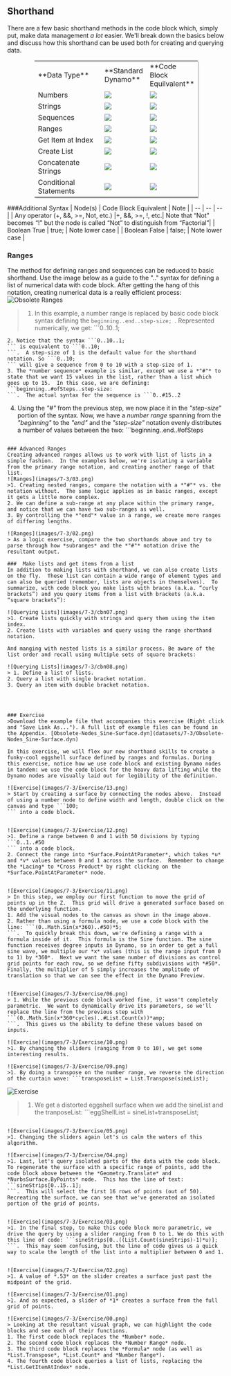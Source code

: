 <style>
table{box-shadow: 2px 2px 2px #BBBBBB;max-width:75%;display:block;margin-left: auto;   margin-right: auto }
img{display:block;margin-left: auto;   margin-right: auto }
</style>
## Shorthand
There are a few basic shorthand methods in the code block which, simply put, make data management *a lot* easier.  We'll break down the basics below and discuss how this shorthand can be used both for creating and querying data.


<table>
    <tr>
    <td width="60%">**Data Type**</td>
    <td width="20%">**Standard Dynamo** </td>
    <td width="20%">**Code Block Equilvalent**</td>
  </tr>
  <tr>
    <td> Numbers</td>
    <td><img src="images/7-3/table/number.png"></img> </td>
    <td><img src="images/7-3/table/numberCB.png"></img></td>
  </tr>
  <tr>
    <td>Strings</td>
    <td><img src="images/7-3/table/string.png"></img> </td>
    <td><img src="images/7-3/table/stringCB.png"></img></td>
  </tr>
  <tr>
    <td>Sequences</td>
    <td><img src="images/7-3/table/sequence.png"></img> </td>
    <td><img src="images/7-3/table/sequenceCB.png"></img></td>
  </tr>
  <tr>
    <td>Ranges</td>
    <td><img src="images/7-3/table/range.png"></img> </td>
    <td><img src="images/7-3/table/rangeCB.png"></img></td>
  </tr>
  <tr>
    <td>Get Item at Index</td>
    <td><img src="images/7-3/table/getItem.png"></img> </td>
    <td><img src="images/7-3/table/getItemCB.png"></img></td>
  </tr>
  <tr>
    <td>Create List</td>
    <td><img src="images/7-3/table/list.png"></img> </td>
    <td><img src="images/7-3/table/listCB.png"></img></td>
  </tr>
  <tr>
    <td>Concatenate Strings</td>
    <td><img src="images/7-3/table/concat.png"></img> </td>
    <td><img src="images/7-3/table/concatCB.png"></img></td>
  </tr>
  <tr>
    <td>Conditional Statements</td>
    <td><img src="images/7-3/table/if.png"></img> </td>
    <td><img src="images/7-3/table/ifCB.png"></img></td>
  </tr>
</table>


###Additional Syntax
| Node(s) | Code Block Equivalent | Note |
| -- | -- | -- |
| Any operator (+, &&, >=, Not, etc.) |+, &&, >=, !, etc.| Note that “Not” becomes “!” but the node is called “Not” to distinguish from “Factorial”|
| Boolean True | true; | Note lower case |
| Boolean False | false; | Note lower case |

### Ranges
The method for defining ranges and sequences can be reduced to basic shorthand.  Use the image below as a guide to the ".." syntax for defining a list of numerical data with code block. After getting the hang of this notation, creating numerical data is a really efficient process:
![Obsolete Ranges](images/7-3/obsolete02.png)
> 1. In this example, a number range is replaced by basic code block syntax defining the ```beginning..end..step-size;
```.  Represented numerically, we get: ```0..10..1;
```
2. Notice that the syntax ```0..10..1;
``` is equivalent to ```0..10;
```.  A step-size of 1 is the default value for the shorthand notation. So ```0..10;
``` will give a sequence from 0 to 10 with a step-size of 1.
3. The *number sequence* example is similar, except we use a *"#"* to state that we want 15 values in the list, rather than a list which goes up to 15.  In this case, we are defining: ```beginning..#ofSteps..step-size:
```.  The actual syntax for the sequence is ```0..#15..2
```
4. Using the *"#"* from the previous step, we now place it in the *"step-size"* portion of the syntax.  Now, we have a *number range* spanning from the *"beginning"* to the *"end"* and the *"step-size"* notation evenly distributes a number of values between the two: ```beginning..end..#ofSteps
```

### Advanced Ranges
Creating advanced ranges allows us to work with list of lists in a simple fashion.  In the examples below, we're isolating a variable from the primary range notation, and creating another range of that list.
![Ranges](images/7-3/03.png)
>1. Creating nested ranges, compare the notation with a *"#"* vs. the notation without.  The same logic applies as in basic ranges, except it gets a little more complex.
2. We can define a sub-range at any place within the primary range, and notice that we can have two sub-ranges as well.
3. By controlling the *"end"* value in a range, we create more ranges of differing lengths.

![Ranges](images/7-3/02.png)
> As a logic exercise, compare the two shorthands above and try to parse through how *subranges* and the *"#"* notation drive the resultant output.

###  Make lists and get items from a list
In addition to making lists with shorthand, we can also create lists on the fly.  These list can contain a wide range of element types and can also be queried (remember, lists are objects in themselves).  To summarize, with code block you make lists with braces (a.k.a. “curly brackets”) and you query items from a list with brackets (a.k.a. “square brackets”):

![Querying Lists](images/7-3/cbn07.png)
>1. Create lists quickly with strings and query them using the item index.
2. Create lists with variables and query using the range shorthand notation.

And manging with nested lists is a similar process. Be aware of the list order and recall using multiple sets of square brackets:

![Querying Lists](images/7-3/cbn08.png)
> 1. Define a list of lists.
2. Query a list with single bracket notation.
3. Query an item with double bracket notation.




### Exercise
>Download the example file that accompanies this exercise (Right click and "Save Link As..."). A full list of example files can be found in the Appendix. [Obsolete-Nodes_Sine-Surface.dyn](datasets/7-3/Obsolete-Nodes_Sine-Surface.dyn)

In this exercise, we will flex our new shorthand skills to create a funky-cool eggshell surface defined by ranges and formulas. During this exercise, notice how we use code block and existing Dynamo nodes in tandem: we use the code block for the heavy data lifting while the Dynamo nodes are visually laid out for legibility of the definition.

![Exercise](images/7-3/Exercise/13.png)
> Start by creating a surface by connecting the nodes above.  Instead of using a number node to define width and length, double click on the canvas and type ```100;
``` into a code block.


![Exercise](images/7-3/Exercise/12.png)
>1. Define a range between 0 and 1 with 50 divisions by typing ```0..1..#50
``` into a code block.
2. Connect the range into *Surface.PointAtParameter*, which takes *u* and *v* values between 0 and 1 across the surface.  Remember to change the *Lacing* to *Cross Product* by right clicking on the *Surface.PointAtParameter* node.


![Exercise](images/7-3/Exercise/11.png)
> In this step, we employ our first function to move the grid of points up in the Z.  This grid will drive a generated surface based on the underlying function.
1. Add the visual nodes to the canvas as shown in the image above.
2. Rather than using a formula node, we use a code block with the line: ```(0..Math.Sin(x*360)..#50)*5;
```.  To quickly break this down, we're defining a range with a formula inside of it.  This formula is the Sine function. The sine function receives degree inputs in Dynamo, so in order to get a full sine wave, we multiple our *x* values (this is the range input from 0 to 1) by *360*.  Next we want the same number of divisions as control grid points for each row, so we define fifty subdivisions with *#50*.  Finally, the multiplier of 5 simply increases the amplitude of translation so that we can see the effect in the Dynamo Preview.


![Exercise](images/7-3/Exercise/06.png)
> 1. While the previous code block worked fine, it wasn't completely parametric.  We want to dynamically drive its parameters, so we'll replace the line from the previous step with ```(0..Math.Sin(x*360*cycles)..#List.Count(x))*amp;
```.  This gives us the ability to define these values based on inputs.

![Exercise](images/7-3/Exercise/10.png)
>1. By changing the sliders (ranging from 0 to 10), we get some interesting results.

![Exercise](images/7-3/Exercise/09.png)
>1. By doing a transpose on the number range, we reverse the direction of the curtain wave: ```transposeList = List.Transpose(sineList);
```

![Exercise](images/7-3/Exercise/07.png)
>1. We get a distorted eggshell surface when we add the sineList and the tranposeList: ```eggShellList = sineList+transposeList;
```

![Exercise](images/7-3/Exercise/05.png)
>1. Changing the sliders again let's us calm the waters of this algorithm.

![Exercise](images/7-3/Exercise/04.png)
>1. Last, let's query isolated parts of the data with the code block.  To regenerate the surface with a specific range of points, add the code block above between the *Geometry.Translate* and *NurbsSurface.ByPoints* node.  This has the line of text: ```sineStrips[0..15..1];
```.  This will select the first 16 rows of points (out of 50).  Recreating the surface, we can see that we've generated an isolated portion of the grid of points.


![Exercise](images/7-3/Exercise/03.png)
>1. In the final step, to make this code block more parametric, we drive the query by using a slider ranging from 0 to 1. We do this with this line of code: ```sineStrips[0..((List.Count(sineStrips)-1)*u)];
```.  This may seem confusing, but the line of code gives us a quick way to scale the length of the list into a multiplier between 0 and 1.


![Exercise](images/7-3/Exercise/02.png)
>1. A value of *.53* on the slider creates a surface just past the midpoint of the grid.

![Exercise](images/7-3/Exercise/01.png)
>1. And as expected, a slider of *1* creates a surface from the full grid of points.

![Exercise](images/7-3/Exercise/00.png)
> Looking at the resultant visual graph, we can highlight the code blocks and see each of their functions.
1. The first code block replaces the *Number* node.
2. The second code block replaces the *Number Range* node.
3. The third code block replaces the *Formula* node (as well as *List.Transpose*, *List.Count* and *Number Range*).
4. The fourth code block queries a list of lists, replacing the *List.GetItemAtIndex* node.








